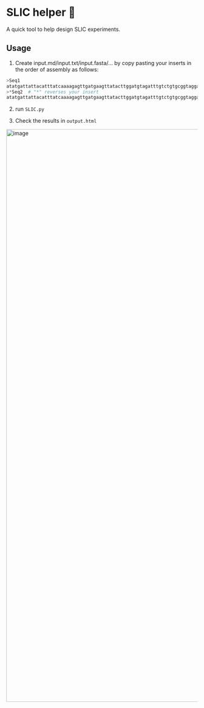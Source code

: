 # SLIC helper 🧬
A quick tool to help design SLIC experiments.

## Usage

1. Create input.md/input.txt/input.fasta/... by copy pasting your inserts in the order of assembly as follows:

```python
>Seq1					
atatgattattacatttatcaaaagagttgatgaagttatacttggatgtagatttgtctgtgcggtaggaaaactactgctggaggcaaaaacctaactaccagatgacattcgtttgctcttttgtctctttgattgttctggccgtaatccaaactaatcccacgtcttgccattctcttgccctctattatgatcaaagataaagtgctggttataa
>*Seq2	# "*" reverses your insert	
atatgattattacatttatcaaaagagttgatgaagttatacttggatgtagatttgtctgtgcggtaggaaaactactgctggaggcaaaaacctaactaccagatgacattcgtttgctcttttgtctctttgattgttctggccgtaatccaaactaatcccacgtcttgccattctcttgccctctattatgatcaaagataaagtgctggttataa
```
2. run `SLIC.py`

3. Check the results in `output.html`
<img width="1509" alt="image" src="https://github.com/daggermaster3000/SLIC-helper/assets/82659911/74feeefd-0545-4d7a-9924-31f9285975c3">
